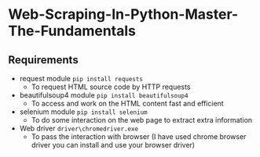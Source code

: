 # Web-Scraping-In-Python-Master-The-Fundamentals

## Requirements
- request module ``` pip install requests ```
    - To request HTML source code by HTTP requests
- beautifulsoup4 module ``` pip install beautifulsoup4 ```
    - To access and work on the HTML content fast and efficient
- selenium module ``` pip install selenium ```
    - To do some interaction on the web page to extract extra information
- Web driver ``` driver\chromedriver.exe ```
    - To pass the interaction with browser (I have used chrome browser driver you can install and use your browser driver)
